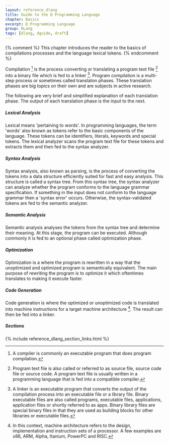 ```yaml
---
layout: reference_dlang
title: Guide to the D Programming Language
chapter: Basics
excerpt: D Programming Language
group: DLang
tags: [dlang, dguide, draft]
---
```


{% comment %}
This chapter introduces the reader to the basics of compilations processes and the language lexical tokens.
{% endcomment %}

Compilation [^compiler] is the process converting or translating a program text file [^sourcecode] into a binary file which is fed to a linker [^linker].
Program compilation is a multi-step process or sometimes called translaton phases.
These translation phases are big topics on their own and are subjects in active research.

The following are very brief and simplified explanation of each translation phase.
The output of each translation phase is the input to the next.

##### Lexical Analysis

Lexical means 'pertaining to words'.
In programming languages, the term 'words' also known as tokens refer to the basic components of the language.
These tokens can be identifiers, literals, keywords and special tokens.
The lexical analyzer scans the program text file for these tokens and extracts them and then fed to the syntax analyzer.

##### Syntax Analysis

Syntax analysis, also known as parsing, is the process of converting the tokens into a data structure efficiently suited for fast and easy analysis.
This structure is called a syntax tree.
From this syntax tree, the syntax analyzer can analyze whether the program conforms to the language grammar specification.
If something in the input does not conform to the language grammar then a 'syntax error' occurs.
Otherwise, the syntax-validated tokens are fed to the semantic analyzer.

##### Semantic Analysis

Semantic analysis analyses the tokens from the syntax tree and determine their meaning.
At this stage, the program can be executed.
Although commonly it is fed to an optional phase called optimization phase.

##### Optimization

Optimization is a where the program is rewritten in a way that the unoptimized and optimized program is semantically equivalent.
The main purpose of rewriting the program is to optimize it which oftentimes translates to making it execute faster.

##### Code Generation

Code generation is where the optimized or unoptimized code is translated into machine instructions for a target machine architecture [^machine architecture].
The result can then be fed into a linker.

##### Sections

{% include reference_dlang_section_links.html %}

[^sourcecode]: Program text file is also called or referred to as source file, source code file or source code. A program text file is usually written in a programming language that is fed into a compatible compiler.
[^compiler]: A compiler is commonly an executable program that does program compilation.
[^linker]: A linker is an executable program that converts the output of the compilation process into an executable file or a library file. Binary executable files are also called programs, executable files, applications, application files or shortly referred to as apps. Binary library files are special binary files in that they are used as building blocks for other libraries or executable files.
[^machine architecture]: In this context, machine architecture refers to the design, implementation and instruction sets of a processor. A few examples are x86, ARM, Alpha, Itanium, PowerPC and RISC.

